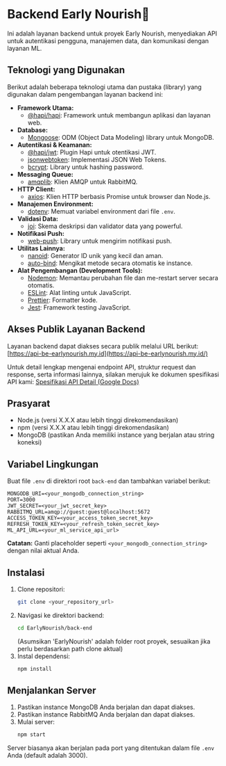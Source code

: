 # Backend Early Nourish🌾

Ini adalah layanan backend untuk proyek Early Nourish, menyediakan API untuk autentikasi pengguna, manajemen data, dan komunikasi dengan layanan ML.

## Teknologi yang Digunakan

Berikut adalah beberapa teknologi utama dan pustaka (library) yang digunakan dalam pengembangan layanan backend ini:

- **Framework Utama:**
  - [@hapi/hapi](https://hapi.dev/): Framework untuk membangun aplikasi dan layanan web.
- **Database:**
  - [Mongoose](https://mongoosejs.com/): ODM (Object Data Modeling) library untuk MongoDB.
- **Autentikasi & Keamanan:**
  - [@hapi/jwt](https://hapi.dev/module/jwt/): Plugin Hapi untuk otentikasi JWT.
  - [jsonwebtoken](https://github.com/auth0/node-jsonwebtoken): Implementasi JSON Web Tokens.
  - [bcrypt](https://github.com/kelektiv/node.bcrypt.js): Library untuk hashing password.
- **Messaging Queue:**
  - [amqplib](https://github.com/squaremo/amqp.node): Klien AMQP untuk RabbitMQ.
- **HTTP Client:**
  - [axios](https://axios-http.com/): Klien HTTP berbasis Promise untuk browser dan Node.js.
- **Manajemen Environment:**
  - [dotenv](https://github.com/motdotla/dotenv): Memuat variabel environment dari file `.env`.
- **Validasi Data:**
  - [joi](https://joi.dev/): Skema deskripsi dan validator data yang powerful.
- **Notifikasi Push:**
  - [web-push](https://github.com/web-push-libs/web-push): Library untuk mengirim notifikasi push.
- **Utilitas Lainnya:**
  - [nanoid](https://github.com/ai/nanoid): Generator ID unik yang kecil dan aman.
  - [auto-bind](https://github.com/sindresorhus/auto-bind): Mengikat metode secara otomatis ke instance.
- **Alat Pengembangan (Development Tools):**
  - [Nodemon](https://nodemon.io/): Memantau perubahan file dan me-restart server secara otomatis.
  - [ESLint](https://eslint.org/): Alat linting untuk JavaScript.
  - [Prettier](https://prettier.io/): Formatter kode.
  - [Jest](https://jestjs.io/): Framework testing JavaScript.

## Akses Publik Layanan Backend
Layanan backend dapat diakses secara publik melalui URL berikut:
[https://api-be-earlynourish.my.id](https://api-be-earlynourish.my.id/)

Untuk detail lengkap mengenai endpoint API, struktur request dan response, serta informasi lainnya, silakan merujuk ke dokumen spesifikasi API kami:
[Spesifikasi API Detail (Google Docs)](https://docs.google.com/document/d/1stmp3PBsQIGKKsLM0CH3UeTV3bW7SsOwRVBQLXcyO0Y/edit?tab=t.0)

## Prasyarat
- Node.js (versi X.X.X atau lebih tinggi direkomendasikan)
- npm (versi X.X.X atau lebih tinggi direkomendasikan)
- MongoDB (pastikan Anda memiliki instance yang berjalan atau string koneksi)

## Variabel Lingkungan
Buat file `.env` di direktori root `back-end` dan tambahkan variabel berikut:

```
MONGODB_URI=<your_mongodb_connection_string>
PORT=3000
JWT_SECRET=<your_jwt_secret_key>
RABBITMQ_URL=amqp://guest:guest@localhost:5672
ACCESS_TOKEN_KEY=<your_access_token_secret_key>
REFRESH_TOKEN_KEY=<your_refresh_token_secret_key>
ML_API_URL=<your_ml_service_api_url>
```
**Catatan:** Ganti placeholder seperti `<your_mongodb_connection_string>` dengan nilai aktual Anda.

## Instalasi
1. Clone repositori:
   ```bash
   git clone <your_repository_url>
   ```
2. Navigasi ke direktori backend:
   ```bash
   cd EarlyNourish/back-end 
   ```
   (Asumsikan 'EarlyNourish' adalah folder root proyek, sesuaikan jika perlu berdasarkan path clone aktual)
3. Instal dependensi:
   ```bash
   npm install
   ```

## Menjalankan Server
1. Pastikan instance MongoDB Anda berjalan dan dapat diakses.
2. Pastikan instance RabbitMQ Anda berjalan dan dapat diakses.
3. Mulai server:
   ```bash
   npm start
   ```
Server biasanya akan berjalan pada port yang ditentukan dalam file `.env` Anda (default adalah 3000).
